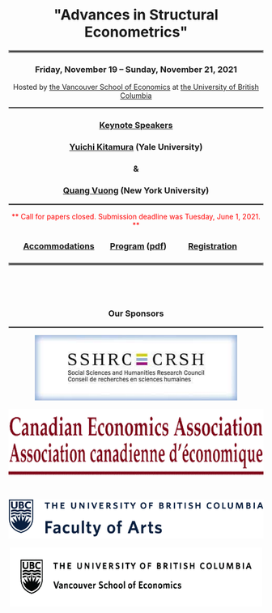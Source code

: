 <h1 align = "center">"Advances in Structural Econometrics" </h1>
<hr style="border:2px solid gray"> 
<h3 align = "center"> Friday, November 19 – Sunday, November 21, 2021 </h3>
<div align = "center"><span> Hosted by <a href = "https://economics.ubc.ca/" target="_blank">the Vancouver School of Economics</a> at <a href = "https://www.ubc.ca/" target="_blank">the University of British Columbia</a></span></div>
<hr style="border:1px solid gray"> 

<h3 align = "center"><u>Keynote Speakers</u></h3>
 
<h3 align = "center"><strong><a href = "https://economics.yale.edu/people/faculty/yuichi-kitamura" target="_blank">Yuichi Kitamura</a></strong> (Yale University)</h3>
<h3 align = "center"><strong>&</strong></h3>
<h3 align = "center"><strong><a href = "https://as.nyu.edu/faculty/quang-vuong0.html" target="_blank">Quang Vuong</a></strong> (New York University)</h3>
<hr style="border:1px solid gray">

<div align = "center"><span style = "color:red">** Call for papers closed. Submission deadline was Tuesday, June 1, 2021. **</span></div>

<h3 align = "center"> <a href="Accommodation.html">Accommodations</a> &nbsp;&nbsp;&nbsp;&nbsp;&nbsp;&nbsp;&nbsp;<a href="Program_2021.html" target="_blank">Program</a> (<a href="Program_2021.pdf" target="_blank">pdf</a>) &nbsp; &nbsp; &nbsp; &nbsp; &nbsp; <a href="Registration.html">Registration</a>&nbsp;&nbsp;&nbsp;&nbsp;&nbsp;&nbsp;</h3>
<h3 align = "center"></h3>
<hr style="border:2px solid gray"> 
<p>&nbsp;</p>
<p>&nbsp;</p>
<h3 align = "center">Our Sponsors</h3>
<hr style="border:1px solid gray">
<p align = "center"><a href="https://www.sshrc-crsh.gc.ca/home-accueil-eng.aspx" target="_blank"><img alt="" img src="sponsors/SSHRC_logo.jpg" style="height:129px; width:400px"></a></p>
<p align = "center"><a href="https://www.economics.ca/cpages/home" target="_blank"><img alt="" src="sponsors/CEA_logo.png" style="height:130px; width:600px"></a></p>
<p>&nbsp;</p>
<p align = "center"><a href="https://www.arts.ubc.ca/" target="_blank"><img alt="" src="sponsors/UBCFA_logo.png" style="height:118; width:565px"></a></p>
<p align = "center"><a href="https://economics.ubc.ca" target="_blank"><img alt="" src="sponsors/VSE_logo.png" style="height:117px; width:500px"></a></p>


